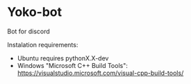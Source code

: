 # Yoko-bot
Bot for discord

Instalation requirements:
* Ubuntu requires pythonX.X-dev
* Windows "Microsoft C++ Build Tools": https://visualstudio.microsoft.com/visual-cpp-build-tools/